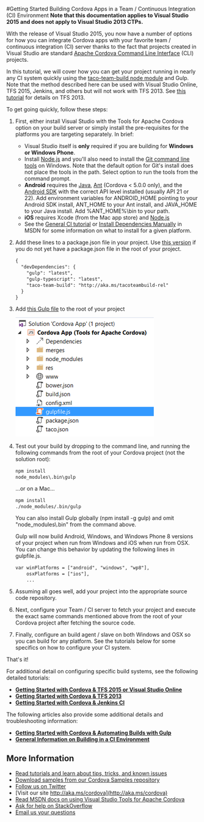 #Getting Started Building Cordova Apps in a Team / Continuous Integration (CI) Environment
**Note that this documentation applies to Visual Studio 2015 and does not apply to Visual Studio 2013 CTPs.**

With the release of Visual Studio 2015, you now have a number of options for how you can integrate Cordova apps with your favorite team / continuous integration (CI) server thanks to the fact that projects created in Visual Studio are standard [Apache Cordova Command Line Interface](http://go.microsoft.com/fwlink/?LinkID=533773) (CLI) projects. 

In this tutorial, we will cover how you can get your project running in nearly any CI system quickly using the [taco-team-build node module](http://go.microsoft.com/fwlink/?LinkID=533736) and Gulp. Note that the method described here can be used with Visual Studio Online, TFS 2015, Jenkins, and others but will not work with TFS 2013. See [this tutorial](./TFS2013.md) for details on TFS 2013.

To get going quickly, follow these steps:

1. First, either install Visual Studio with the Tools for Apache Cordova option on your build server or simply install the pre-requisites for the platforms you are targeting separately. In brief:
    - Visual Studio itself is **only** required if you are building for **Windows or Windows Phone**. 
    - Install [Node.js](http://go.microsoft.com/fwlink/?LinkID=396867) and you'll also need to install the [Git command line tools](http://go.microsoft.com/fwlink/?LinkID=396870) on Windows. Note that the default option for Git's install does not place the tools in the path. Select option to run the tools from the command prompt.
    - **Android** requires the [Java](http://go.microsoft.com/fwlink/?LinkID=396871), [Ant](http://go.microsoft.com/fwlink/?LinkID=396869) (Cordova < 5.0.0 only), and the [Android SDK](http://go.microsoft.com/fwlink/?LinkID=533747) with the correct API level installed (usually API 21 or 22). Add environment variables for ANDROID_HOME pointing to your Android SDK install, ANT_HOME to your Ant install, and JAVA_HOME to your Java install. Add %ANT_HOME%\bin to your path.
    - **iOS** requires Xcode (from the Mac app store) and [Node.js](http://go.microsoft.com/fwlink/?LinkID=396867)
    - See the [General CI tutorial](./General.md#depends) or [Install Dependencies Manually](https://msdn.microsoft.com/en-us/library/dn771551.aspx) in MSDN for some information on what to install for a given platform.

2. Add these lines to a package.json file in your project. Use [this version](https://github.com/Chuxel/taco-team-build/blob/master/samples/gulp/package.json) if you do not yet have a package.json file in the root of your project.

    ~~~~~~~~~~~~~~~~~~~~~~~~~~
    {
      "devDependencies": {
        "gulp": "latest",
        "gulp-typescript": "latest",
        "taco-team-build": "http://aka.ms/tacoteambuild-rel"
      }
    }
    ~~~~~~~~~~~~~~~~~~~~~~~~~~

3. Add [this Gulp file](https://github.com/Chuxel/taco-team-build/blob/master/samples/gulp/gulpfile.js) to the root of your project

	![gulpfile.js in project](<media/quick-1.png>)

4. Test out your build by dropping to the command line, and running the following commands from the root of your Cordova project (not the solution root):

    ~~~~~~~~~~~~~~~~~~~~~~~~~~
    npm install
    node_modules\.bin\gulp
    ~~~~~~~~~~~~~~~~~~~~~~~~~~
    
    ...or on a Mac...

    ~~~~~~~~~~~~~~~~~~~~~~~~~~
    npm install
    ./node_modules/.bin/gulp
    ~~~~~~~~~~~~~~~~~~~~~~~~~~

    You can also install Gulp globally (npm install -g gulp) and omit "node_modules\\.bin" from the command above.

    Gulp will now build Android, Windows, and Windows Phone 8 versions of your project when run from Windows and iOS when run from OSX. You can change this behavior by updating the following lines in gulpfile.js.
    
    ~~~~~~~~~~~~~~~~~~~~~~~~~~
    var winPlatforms = ["android", "windows", "wp8"],
        osxPlatforms = ["ios"],
        ...
    ~~~~~~~~~~~~~~~~~~~~~~~~~~

5. Assuming all goes well, add your project into the appropriate source code repository.

6. Next, configure your Team / CI server to fetch your project and execute the exact same commands mentioned above from the root of your Cordova project after fetching the source code. 

7. Finally, configure an build agent / slave on both Windows and OSX so you can build for any platform. See the tutorials below for some specifics on how to configure your CI system.

That's it!

For additional detail on configuring specific build systems, see the following detailed tutorials:

-  **[Getting Started with Cordova & TFS 2015 or Visual Studio Online](./TFS2015.md)**
-  **[Getting Started with Cordova & TFS 2013](./TFS2013.md)**
-  **[Getting Started with Cordova & Jenkins CI](./Jenkins.md)**

The following articles also provide some additional details and troubleshooting information:

-  **[Getting Started with Cordova & Automating Builds with Gulp](../tutorial-gulp/gulp-ci.md)**
-  **[General Information on Building in a CI Environment](./General.md)**

## More Information
* [Read tutorials and learn about tips, tricks, and known issues](../Readme.md)
* [Download samples from our Cordova Samples repository](http://github.com/Microsoft/cordova-samples)
* [Follow us on Twitter](https://twitter.com/VSCordovaTools)
* [Visit our site http://aka.ms/cordova](http://aka.ms/cordova)
* [Read MSDN docs on using Visual Studio Tools for Apache Cordova](http://go.microsoft.com/fwlink/?LinkID=533794)
* [Ask for help on StackOverflow](http://stackoverflow.com/questions/tagged/visual-studio-cordova)
* [Email us your questions](mailto:/vscordovatools@microsoft.com)
